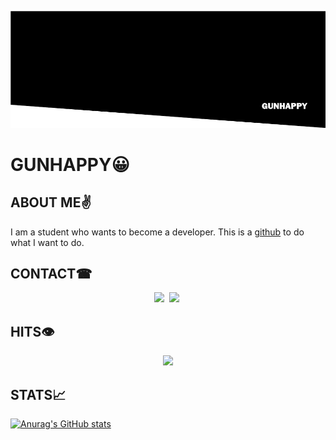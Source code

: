![profile](PROFILE.png)
# GUNHAPPY😀
## ABOUT ME✌
I am a student who wants to become a developer. This is a [github](https://github.com/gunhappydev) to do what I want to do.

## CONTACT☎
<p align="center">
  <a href="mailto:dev4gunhappy@protonmail.com" target="_blank"><img src="https://img.shields.io/badge/ProtonMail-8B89CC?style=flat-square&logo=ProtonMail&logoColor=white&link=dev4gunhappy@protonmail.com"/></a>&nbsp
  <a href="https://stackoverflow.com/users/19635003/gunhappydev" target="_blank"><img src="https://img.shields.io/badge/StackOverflow-F58025?style=flat-square&logo=StackOverflow&logoColor=white&link=https://stackoverflow.com/users/19635003/gunhappydev"/></a>&nbsp 
</p>

## HITS👁
<p align="center">
  <a href="https://hits.seeyoufarm.com"><img src="https://hits.seeyoufarm.com/api/count/incr/badge.svg?url=https%3A%2F%2Fgithub.com%2Fgunhappydev&count_bg=%23000000&title_bg=%23555555&icon=github.svg&icon_color=%23E7E7E7&title=HITS&edge_flat=false"/></a> 
</p>

## STATS📈
  [![Anurag's GitHub stats](https://github-readme-stats.vercel.app/api?username=gunhappydev)](https://github.com/anuraghazra/github-readme-stats)
